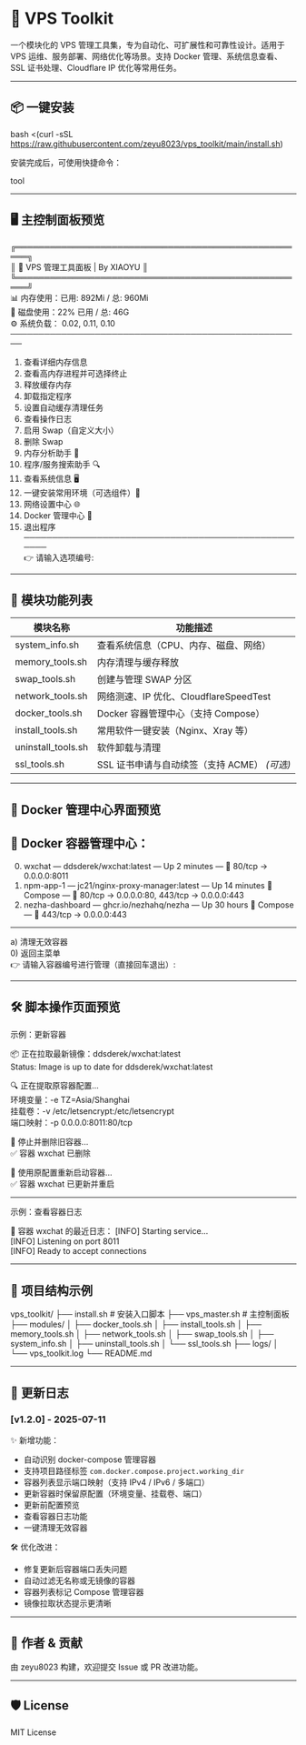 # 🚀 VPS Toolkit

一个模块化的 VPS 管理工具集，专为自动化、可扩展性和可靠性设计。适用于 VPS 运维、服务部署、网络优化等场景。支持 Docker 管理、系统信息查看、SSL 证书处理、Cloudflare IP 优化等常用任务。

---

## 📦 一键安装

bash <(curl -sSL https://raw.githubusercontent.com/zeyu8023/vps_toolkit/main/install.sh)

安装完成后，可使用快捷命令：

tool

---

## 🖥️ 主控制面板预览

╔════════════════════════════════════════════════════╗  
║         🚀 VPS 管理工具面板  |  By XIAOYU           ║  
╚════════════════════════════════════════════════════╝  
📊 内存使用：已用: 892Mi / 总: 960Mi  
💽 磁盘使用：22% 已用 / 总: 46G  
⚙️ 系统负载： 0.02, 0.11, 0.10  
────────────────────────────────────────────────────  
 1. 查看详细内存信息  
 2. 查看高内存进程并可选择终止  
 3. 释放缓存内存  
 4. 卸载指定程序  
 5. 设置自动缓存清理任务  
 6. 查看操作日志  
 7. 启用 Swap（自定义大小）  
 8. 删除 Swap  
 9. 内存分析助手 🧠  
10. 程序/服务搜索助手 🔍  
11. 查看系统信息 🖥️  
12. 一键安装常用环境（可选组件）🧰  
13. 网络设置中心 🌐  
14. Docker 管理中心 🐳  
 0. 退出程序  
────────────────────────────────────────────────────  
👉 请输入选项编号:  

---

## 🧩 模块功能列表

模块名称             | 功能描述
----------------------|------------------------------------------------
system_info.sh        | 查看系统信息（CPU、内存、磁盘、网络）
memory_tools.sh       | 内存清理与缓存释放
swap_tools.sh         | 创建与管理 SWAP 分区
network_tools.sh      | 网络测速、IP 优化、CloudflareSpeedTest
docker_tools.sh       | Docker 容器管理中心（支持 Compose）
install_tools.sh      | 常用软件一键安装（Nginx、Xray 等）
uninstall_tools.sh    | 软件卸载与清理
ssl_tools.sh          | SSL 证书申请与自动续签（支持 ACME） *(可选)*

---

## 🐳 Docker 管理中心界面预览

🐳 Docker 容器管理中心：
--------------------------------------------
0) wxchat           —  ddsderek/wxchat:latest           —  Up 2 minutes   —  🔌 80/tcp → 0.0.0.0:8011  
1) npm-app-1        —  jc21/nginx-proxy-manager:latest  —  Up 14 minutes 🧩 Compose  —  🔌 80/tcp → 0.0.0.0:80, 443/tcp → 0.0.0.0:443  
2) nezha-dashboard  —  ghcr.io/nezhahq/nezha            —  Up 30 hours   🧩 Compose  —  🔌 443/tcp → 0.0.0.0:443  
--------------------------------------------
a) 清理无效容器  
0) 返回主菜单  
👉 请输入容器编号进行管理（直接回车退出）:

---

## 🛠️ 脚本操作页面预览

示例：更新容器

📦 正在拉取最新镜像：ddsderek/wxchat:latest  
Status: Image is up to date for ddsderek/wxchat:latest  

🔍 正在提取原容器配置...  
环境变量：-e TZ=Asia/Shanghai  
挂载卷：-v /etc/letsencrypt:/etc/letsencrypt  
端口映射：-p 0.0.0.0:8011:80/tcp  

🛑 停止并删除旧容器...  
✅ 容器 wxchat 已删除  

🚀 使用原配置重新启动容器...  
✅ 容器 wxchat 已更新并重启

---

示例：查看容器日志

📜 容器 wxchat 的最近日志：
[INFO] Starting service...  
[INFO] Listening on port 8011  
[INFO] Ready to accept connections

---

## 📁 项目结构示例

vps_toolkit/
├── install.sh              # 安装入口脚本
├── vps_master.sh           # 主控制面板
├── modules/
│   ├── docker_tools.sh
│   ├── install_tools.sh
│   ├── memory_tools.sh
│   ├── network_tools.sh
│   ├── swap_tools.sh
│   ├── system_info.sh
│   ├── uninstall_tools.sh
│   └── ssl_tools.sh
├── logs/
│   └── vps_toolkit.log
└── README.md

---

## 📌 更新日志

### [v1.2.0] - 2025-07-11

✨ 新增功能：
- 自动识别 docker-compose 管理容器
- 支持项目路径标签 `com.docker.compose.project.working_dir`
- 容器列表显示端口映射（支持 IPv4 / IPv6 / 多端口）
- 更新容器时保留原配置（环境变量、挂载卷、端口）
- 更新前配置预览
- 查看容器日志功能
- 一键清理无效容器

🛠️ 优化改进：
- 修复更新后容器端口丢失问题
- 自动过滤无名称或无镜像的容器
- 容器列表标记 Compose 管理容器
- 镜像拉取状态提示更清晰

---

## 🧠 作者 & 贡献

由 zeyu8023 构建，欢迎提交 Issue 或 PR 改进功能。

---

## 🛡️ License

MIT License
